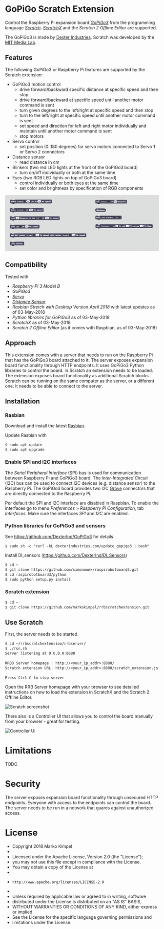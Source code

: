 # GoPiGo Scratch Extension

Control the Raspberry Pi expansion board *[GoPiGo3](https://www.dexterindustries.com/gopigo3/)* from the programming language *[Scratch](https://en.wikipedia.org/wiki/Scratch_(programming_language))*. *[ScratchX](http://scratchx.org/#scratch)* and the *Scratch 2 Offline Editor* are supported.

The GoPiGo3 is made by [Dexter Industries](https://www.dexterindustries.com/). Scratch was developed by the [MIT Media Lab](https://www.media.mit.edu/).

## Features

The following GoPiGo3 or Raspberry Pi features are supported by the Scratch extension:

* GoPiGo3 motion control
  * drive forward/backward specific distance at specific speed and then stop
  * drive forward/backward at specific speed until another motor command is sent
  * turn given degrees to the left/right at specific speed and then stop
  * turn to the left/right at specific speed until another motor command is sent
  * set speed and direction for left and right motor individually and maintain until another motor command is sent
  * stop motors
* Servo control
  * set position (0..180 degrees) for servo motors connected to Servo 1 or Servo 2 connectors
* Distance sensor
  * read distance in cm
* Blinkers (two red LED lights at the front of the GoPiGo3 board)
  * turn on/off individually or both at the same time
* Eyes (two RGB LED lights on top of GoPiGo3 board)
  * control individually or both eyes at the same time
  * set color and brightness by specification of RGB components

![Scratch Blocks](images/scratch_blocks.png)

## Compatibility

Tested with
* *Raspberry Pi 3 Model B*
* *GoPiGo3*
* *[Servo](https://www.dexterindustries.com/shop/servo-package/)*
* *[Distance Sensor](https://www.dexterindustries.com/shop/distance-sensor/)*
* *Rasbian Stretch with Desktop* Version *April 2018* with latest updates as of 03-May-2018
* *Python libraries for GoPiGo3* as of 03-May-2018
* *ScratchX* as of 03-May-2018
* *Scratch 2 Offline Editor* (as it comes with Raspbian, as of 03-May-2018)

## Approach

This extension comes with a server that needs to run on the Raspberry Pi that has the GoPiGo3 board attached to it. The server exposes expansion board functionality through HTTP endpoints. It uses GoPiGo3 Python libraries to control the board. In Scratch an extension needs to be loaded. The extension exposes board functionality as additional Scratch blocks. Scratch can be running on the same computer as the server, or a different one. It needs to be able to connect to the server.

## Installation

### Rasbian

Download and install the latest [Rasbian](https://www.raspberrypi.org/downloads/raspbian/).

Update Rasbian with
 ```
 $ sudo apt update
 $ sudo apt upgrade
 ```

### Enable SPI and I2C interfaces

The *Serial Peripheral Interface* (SPI) bus is used for communication between Raspberry Pi and GoPiGo3 board. The *Inter-Integrated Circuit* (I2C) bus can be used to connect I2C devices (e.g. distance sensor) to the Raspberry Pi. The GoPiGo3 board provides two I2C [Grove](http://wiki.seeedstudio.com/Grove_System/) connectors that are directly connected to the Raspberry Pi.

Per default the SPI and I2C interface are disabled in Raspbian. To enable the interfaces go to menu *Preferences* > *Raspberry Pi Configuration*, tab *Interfaces*. Make sure the interfaces *SPI* and *I2C* are enabled.

### Python libraries for GoPiGo3 and sensors

See https://github.com/DexterInd/GoPiGo3 for details.

```
$ sudo sh -c "curl -kL dexterindustries.com/update_gopigo3 | bash"
```

Install DI_sensors (https://github.com/DexterInd/DI_Sensors)

```
$ cd ~
$ git clone https://github.com/simonmonk/raspirobotboard3.git
$ cd raspirobotboard3/python
$ sudo python setup.py install
```

### Scratch extension

```
$ cd ~
$ git clone https://github.com/markokimpel/rrbscratchextension.git
```

## Use Scratch

First, the server needs to be started.

```
$ cd ~/rrbscratchextension/rrbserver/
$ ./run.sh
Server listening at 0.0.0.0:8080

RRB3 Server homepage : http://<your_ip_addr>:8080/
Scratch extension URL: http://<your_ip_addr>:8080/scratch_extension.js

Press Ctrl-C to stop server
```

Open the RRB Server homepage with your browser to see detailed instructions on how to load the extension in ScratchX and the Scratch 2 Offline Editor.

![Scratch screenshot](scratch_screenshot.png)

There also is a Controller UI that allows you to control the board manually from your browser - great for testing.

![Controller UI](rrb3_controller.png)

# Limitations

TODO

# Security

The server exposes expansion board functionality through unsecured HTTP endpoints. Everyone with access to the endpoints can control the board. The server needs to be run in a network that guards against unauthorized access.

# License

* Copyright 2018 Marko Kimpel
*
* Licensed under the Apache License, Version 2.0 (the "License");
* you may not use this file except in compliance with the License.
* You may obtain a copy of the License at
*
*     http://www.apache.org/licenses/LICENSE-2.0
*
* Unless required by applicable law or agreed to in writing, software
* distributed under the License is distributed on an "AS IS" BASIS,
* WITHOUT WARRANTIES OR CONDITIONS OF ANY KIND, either express or implied.
* See the License for the specific language governing permissions and
* limitations under the License.
